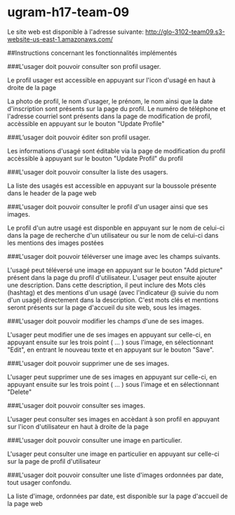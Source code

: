 # ugram-h17-team-09

Le site web est disponible à l'adresse suivante:
http://glo-3102-team09.s3-website-us-east-1.amazonaws.com/

##Instructions concernant les fonctionnalités implémentés

###L'usager doit pouvoir consulter son profil usager.

Le profil usager est accessible en appuyant sur l'icon d'usagé en haut à droite de la page

La photo de profil, le nom d'usager, le prénom, le nom ainsi que la date d'inscription sont présents sur la page du profil. Le numéro de téléphone et l'adresse courriel sont présents dans la page de modification de profil, accèssible en appuyant sur le bouton "Update Profile"

###L’usager doit pouvoir éditer son profil usager.

Les informations d'usagé sont éditable via la page de modification du profil accèssible à appuyant sur le bouton "Update Profil" du profil

###L'usager doit pouvoir consulter la liste des usagers.

La liste des usagés est accessible en appuyant sur la boussole présente dans le header de la page web

###L'usager doit pouvoir consulter le profil d'un usager ainsi que ses images.

Le profil d'un autre usagé est disponble en appuyant sur le nom de celui-ci dans la page de recherche d'un utilisateur ou sur le nom de celui-ci dans les mentions des images postées

###L'usager doit pouvoir téléverser une image avec les champs suivants.

L'usagé peut téléversé une image en appuyant sur le bouton "Add picture" présent dans la page du profil d'utilisateur. L'usager peut ensuite ajouter une description. Dans cette description, il peut inclure des Mots clés (hashtag) et des mentions d'un usagé (avec l'indicateur @ suivie du nom d'un usagé) directement dans la description. C'est mots clés et mentions seront présents sur la page d'accueil du site web, sous les images.

###L'usager doit pouvoir modifier les champs d'une de ses images.

L'usager peut modifier une de ses images en appuyant sur celle-ci, en appuyant ensuite sur les trois point ( ... ) sous l'image, en sélectionnant "Edit", en entrant le nouveau texte et en appuyant sur le bouton "Save".

###L'usager doit pouvoir supprimer une de ses images.

L'usager peut supprimer une de ses images en appuyant sur celle-ci, en appuyant ensuite sur les trois point ( ... ) sous l'image et en sélectionnant "Delete"

###L'usager doit pouvoir consulter ses images.

L'usager peut consulter ses images en accèdant à son profil en appuyant sur l'icon d'utilisateur en haut à droite de la page

###L'usager doit pouvoir consulter une image en particulier.

L'usager peut consulter une image en particulier en appuyant sur celle-ci sur la page de profil d'utilisateur

###L'usager doit pouvoir consulter une liste d'images ordonnées par date, tout usager confondu.

La liste d'image, ordonnées par date, est disponible sur la page d'accueil de la page web